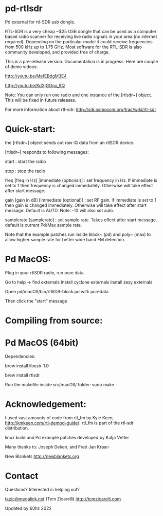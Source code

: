 pd-rtlsdr
=========

Pd external for rtl-SDR usb dongle.

RTL-SDR is a very cheap ~$25 USB dongle that can be used as a computer based radio scanner for receiving live radio signals in your area (no internet required). Depending on the particular model it could receive frequencies from 500 kHz up to 1.75 GHz. Most software for the RTL-SDR is also community developed, and provided free of charge.

This is a pre-release version. Documentation is in progress. Here are couple of demo videos:

http://youtu.be/MafEBdgM3E4

http://youtu.be/KdXjGOqu_9Q


Note: You can only run one radio and one instance of the [rtlsdr~] object. This will be fixed in future releases. 

For more information about rtl-sdr: http://sdr.osmocom.org/trac/wiki/rtl-sdr


Quick-start:
====
the [rtlsdr~] object sends out raw IQ data from an rtlSDR device.

[rtlsdr~] responds to following messages:

start : start the radio

stop : stop the radio

freq [freq in Hz] [immediate (optional)] : set frequency in Hz. If immediate is set to 1 then frequency is changed immediately. Otherwise will take effect after start message.

gain [gain in dB] [immediate (optional)] : set RF gain. If immediate is set to 1 then gain is changed immediately. Otherwise will take effect after start message. Default is AUTO. Note: -10 will also set auto.

samplerate [samplerate] : set sample rate. Takes effect after start message. default is current Pd/Max sample rate.
	
Note that the example patches run inside block~ (pd) and poly~ (max) to allow higher sample rate for better wide band FM detection.

Pd MacOS:
====

Plug in your rtlSDR radio, run pure data.

Go to help -> find externals
Install cyclone externals
Install zexy externals

Open pd/macOS/bin/rtlSDR-block.pd with puredata
 
Then click the "start" message


Compiling from source:
====

Pd MacOS (64bit)
====

 Dependencies:

 brew install libusb-1.0

 brew install rtlsdr

Run the makefile inside src/macOS/ folder: sudo make


Acknowledgement:
====
I used vast amounts of code from rtl_fm by Kyle Keen, http://kmkeen.com/rtl-demod-guide/: rtl_fm is part of the rtl-sdr distribution.

linux build and Pd example patches developed by Katja Vetter

Many thanks to: Joseph Deken, and Fred Jan Kraan

New Blankets http://newblankets.org

Contact
====
Questions? Interested in helping out?

tkzic@megalink.net (Tom Zicarelli)
http://tomzicarelli.com

Updated by 60hz 2022

